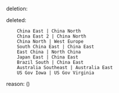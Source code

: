 deletion:

deleted:

		China East | China North
		China East 2 | China North
		China North | West Europe
		South China East | China East
		East China | North China
		Japan East | China East
		Brazil South | China East
		Australia Southeast | Australia East
		US Gov Iowa | US Gov Virginia

reason: ()

